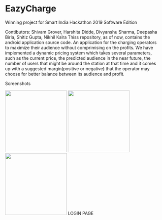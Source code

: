 # EazyCharge

Winning project for Smart India Hackathon 2019 Software Edition

Contibutors: Shivam Grover, Harshita Didde, Divyanshu Sharma, Deepasha Birla, Shitiz Gupta, Nikhil Kalra
Thiss repository, as of now, contains the android application source code.
An application for the charging operators to maximize their audience without comprimising on the profits. 
We have implemented a dynamic pricing system which takes several parameters, such as the current price, the predicted audience in the near future, the number of users that might be around the station at that time and it comes up with a suggested margin(positive or negative) that the operator may choose for better balance between its audience and profit.

Screenshots

<img src="https://github.com/shivumgrover/EazyCharge/blob/master/screenshots/a1.png" width="200"> <img src="https://github.com/shivumgrover/EazyCharge/blob/master/screenshots/A2.png" width="200"> <img src="https://github.com/shivumgrover/EazyCharge/blob/master/screenshots/A3.png" width="200">
      LOGIN PAGE


